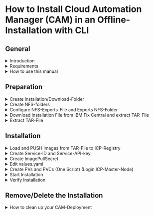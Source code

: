 # How to Install Cloud Automation Manager (CAM) in an Offline-Installation with CLI

## General
<details><summary>Introduction</summary>
<p>
## Introduction

This describe the process of the Installation of Cloud Automation Manager 3.1.2.1 on ICP 3.1.2.
Please go through the complete Installation-Procedure to become familiar with the procedure!
Change the Variables as you need it!
</p>
</details>

<details><summary>Requirements</summary>
<p>
## Requirements

- ICP3.1.2 must be installed
- CLIs must be installed and configured
  - cloudctl
  - kubectl
  - helm
- NFS-Server must be configured and accesible from all ICP-Nodes (Master, Proxy, Worker, ...)
  - NFS-Client Software must be installed
  - In this tutorial the NFS-Server is installed on the ICP-Master-Node
</p>
</details>

<details><summary>How to use this manual</summary>
<p>
## How to use this manual

Open the CLI (ssh into) on your ICP-Master-Node. Copy the BASH-Content from this page into the CLI and execute it. Please customize the variables, if you want to make changes.
</p>
</details>

## Preparation
<details><summary>Create Installation/Download-Folder</summary>
<p>
### Create Installation/Download-Folder 
This folder is needed to place the installation-tar-file from IBM Fix Central.

```bash
export INST=/install
mkdir -p ${INST}
 
```
</p>
</details>

<details><summary>Create NFS-folders</summary>
<p>
## Create NFS-folders
#These Folders will be used during the CAM-Installation

```bash
NFSPATH="/nfs/shared/cam"
mkdir -p \
     ${NFSPATH}/cam_db \
     ${NFSPATH}/cam_terraform/cam-provider-terraform \
     ${NFSPATH}/cam_logs/cam-provider-terraform \
     ${NFSPATH}/cam_bpd_appdata/mysql \
     ${NFSPATH}/cam_bpd_appdata/repositories \
     ${NFSPATH}/cam_bpd_appdata/workspace
chmod -R 2775 \
  ${NFSPATH}/cam_db \
  ${NFSPATH}/cam_logs \
  ${NFSPATH}/cam_terraform \
  ${NFSPATH}/cam_bpd_appdata

chown -R root:1000 \
  ${NFSPATH}/cam_logs \
  ${NFSPATH}/cam_bpd_appdata

chown -R root:1111 \
  ${NFSPATH}/cam_terraform \
  ${NFSPATH}/cam_logs/cam-provider-terraform

chown -R 999:999 \
  ${NFSPATH}/cam_bpd_appdata/mysql \
  ${NFSPATH}/cam_db
   
```
</p>
</details>

<details><summary>Configure NFS-Exports-File and Exports NFS-Folder</summary>
<p>

## Configure NFS-Exports-File and Exports NFS-Folder

```bash
echo "${NFSPATH} *(rw,nohide,insecure,no_subtree_check,async,no_root_squash)" >> /etc/exports
exportfs -a
 
```
</p>
</details>

<details><summary>Download Installation File from IBM Fix Central and extract TAR-File</summary>
<p>

## Download Installation File from IBM Fix Central
https://www-945.ibm.com/support/fixcentral
Download from IBM Fix Central > Search for "icp-cam-x86_64-3.1.2.1.tar.gz"
**!!! Top Right Corner !!!**

**The Output should look like**

```bash
ll ${INST}/icp-cam-x86_64-3.1.2.1.tar.gz
 
-rw-r--r-- 1 root root 10266055420 May 20 10:20 /install/icp-cam-x86_64-3.1.2.1.tar.gz
```
</p>
</details>

<details><summary>Extract TAR-File</summary>
<p>

## Extract TAR-File
```bash
cd $INST
tar -xvf ${INST}/icp-cam-x86_64-3.1.2.1.tar.gz
 
```
</p>
</details>

## Installation
<details><summary>Load and PUSH Images from TAR-File to ICP-Registry</summary>
<p>

## Load and PUSH Images from TAR-File to ICP-Registry
Let's push the images included in the tar-file to the ICP-Docker-Registry. The installation-process of CAM needs these images.
1. Let's login to your ICP-Cluster in the "services" namespace
2. Let's login to your ICP-Docker-Registry
3. Load and push the images from tar-file into ICP-Docker-Registry

```bash
#VARIABLES BEGIN#
export CLOUDCTLUSER="admin"
export CLOUDCTLPASS="admin"
export ICPCLUSTER="mycluster.icp"
export DOCKERPORT="8500"
#VARIABLES END#
cloudctl login -a https://${ICPCLUSTER}:8443 --skip-ssl-validation -u ${CLOUDCTLUSER} -p ${CLOUDCTLPASS} -n services 
docker login ${ICPCLUSTER}:${DOCKERPORT} -u ${CLOUDCTLUSER} -p ${CLOUDCTLPASS}  
cd ${INST}
cloudctl catalog load-archive --archive icp-cam-x86_64-3.1.2.1.tar.gz
 
```
</p>
</details>

<details><summary>Create Service-ID and Service-API-key</summary>
<p>

## Create Service-ID and Service-API-key
Generate a deployment ServiceID API Key
- Important: NOTICE and capture the API-Key from the output of the following commands!!! It is needed later in the "values.yaml"-file
- You need to capture the encrypted string, not just the name of the api-key.

```bash
#VARIABLES BEGIN#
export serviceIDName='service-deploy'
export serviceApiKeyName='service-deploy-api-key'
#VARIABLES END#
cloudctl login -a https://${ICPCLUSTER}:8443 --skip-ssl-validation -u ${CLOUDCTLUSER} -p ${CLOUDCTLPASS} -n services
cloudctl iam service-id-create ${serviceIDName} -d 'Service ID for service-deploy'
cloudctl iam service-policy-create ${serviceIDName} -r Administrator,ClusterAdministrator --service-name 'idmgmt'
cloudctl iam service-policy-create ${serviceIDName} -r Administrator,ClusterAdministrator --service-name 'identity'
cloudctl iam service-api-key-create ${serviceApiKeyName} ${serviceIDName} -d 'Api key for service-deploy'
 
```
</p>
</details>

<details><summary>Create ImagePullSecret</summary>
<p>

## Create ImagePullSecret
Is needed for the Installation process of CAM, so that the installation pods can access the ICP-Docker-Registry, where the Images are stored for the offline-installation.

```bash
#VARIABLES BEGIN#
export SECRET_NAME="docker-push-pull-secret"
export KUBECTLCLI="/usr/local/bin/kubectl"
#VARIABLES END#
${KUBECTLCLI} create secret docker-registry ${SECRET_NAME} \
--docker-server="${ICPCLUSTER}:${DOCKERPORT}" \
--docker-username="${CLOUDCTLUSER}" \
--docker-password="${CLOUDCTLPASS}" \
--docker-email="admin@admin.local" \
--namespace=services
 
```
</p>
</details>

<details><summary>Edit values.yaml</summary>
<p>

## Edit the "values.yaml"
*Please change the following values/parameters in the values.yaml-file*

- **global.image.secret**=*docker-push-pull-secret*
- **global.iam.deployApiKey**=*CrypticCodeFromTheDeploymentApiKey*
- **offline**=*true*
- **service.namespace**=*services*
- **image.repository**=*"mycluster.icp:8500/services/"*
- **camMongoPV.existingClaimName**=*"cam-mongo-pvc"*
- **camLogsPV.existingClaimName**=*"cam-logs-pvc"*
- **camTerraformPV.existingClaimName**=*"cam-terraform-pvc"*
- **camBPDAppDataPV.existingClaimName**=*"cam-bpd-appdata-pvc"*

#### This is the values.yaml-file of the CAM-3.1.3-Chart
You can copy&paste the following content into a file, where you refer to later, when you install the CAM-Chart with the "helm install -f values.yaml"-command.

Please, make sure, that you change the necessary parts in the values.yaml-file to your environment. 
If you have done everything step-by-step in this tutorial, then you only have to change the **API-KEY**

```YAML
# ##############################################################################
# Licensed Materials - Property of IBM.
# Copyright IBM Corporation 2017. All Rights Reserved.
# U.S. Government Users Restricted Rights - Use, duplication or disclosure
# restricted by GSA ADP Schedule Contract with IBM Corp.
#
# Contributors:
#  IBM Corporation - initial API and implementation
# ##############################################################################
---
global:
  image:
    secretName: "docker-push-pull-secret"
  id:
    productID: "IBMCloudAutomationManager_5737E67_3121_EE_000"
  iam:
    deployApiKey: "1VAmX3YhowgIxf2plwnX4nQYJ8goy1eVZssyBb7BRqLn"
  offline: true
  audit: false
# arch: ppc64le
# arch: s390x
arch: amd64
service:
  namespace: services
managementConsole:
  port: 30000

secureValues:
  secretName: ""
database:
  bundled: true
image:
  repository: "mycluster.icp:8500/services/"
  tag: 3.1.2.1
  pullPolicy: IfNotPresent
  dockerconfig: ""
proxy:
  useProxy: false
camMongoPV:
  name: "cam-mongo-pv"
  persistence:
    enabled: true
    useDynamicProvisioning: false
    # Specify the name of the Existing Claim to be used by your application
    # empty string means don't use an existClaim
    existingClaimName: "cam-mongo-pvc"
    # Specify the name of the StorageClass
    # empty string means don't use a StorageClass
    storageClassName: ""
    accessMode: ReadWriteMany
    size: 15Gi
camLogsPV:
  name: "cam-logs-pv"
  persistence:
    enabled: true
    useDynamicProvisioning: false
    # Specify the name of the Existing Claim to be used by your application
    # empty string means don't use an existClaim
    existingClaimName: "cam-logs-pvc"
    # Specify the name of the StorageClass
    # empty string means don't use a StorageClass
    storageClassName: ""
    accessMode: ReadWriteMany
    size: 10Gi
camTerraformPV:
  name: "cam-terraform-pv"
  persistence:
    enabled: true
    useDynamicProvisioning: false
    # Specify the name of the Existing Claim to be used by your application
    # empty string means don't use an existClaim
    existingClaimName: "cam-terraform-pvc"
    # Specify the name of the StorageClass
    # empty string means don't use a StorageClass
    storageClassName: ""
    accessMode: ReadWriteMany
    size: 15Gi
camBPDAppDataPV:
  name: "cam-bpd-appdata-pv"
  persistence:
    enabled: true
    useDynamicProvisioning: false
    existingClaimName: "cam-bpd-appdata-pvc"
    storageClassName: ""
    accessMode: ReadWriteMany
    size: 15Gi
camBroker:
  replicaCount: 1
camProxy:
  replicaCount: 1
camAPI:
  replicaCount: 1
  camSecret:
    secretName: cam-api-secret
  certificate:
    certName: cert
camUI:
  replicaCount: 1
  camUISecret:
    secretName: cam-ui-secret
    sessionKey: "opsConsole.sid"
resources:
  requests:
    cpu: 100m
    memory: 256Mi
  limits:
    cpu: 1
    memory: 8Gi
camBPDUI:
  bundled: true
camBPDCDS:
  replicaCount: 1
  resources:
    requests:
      memory: 128Mi
      cpu: 100m
    limits:
      memory: 256Mi
      cpu: 200m
  options:
    debug:
      enabled: false
    customSettingsFile: ""
camBPDMDS:
  replicaCount: 1
  resources:
    requests:
      memory: 128Mi
      cpu: 100m
    limits:
      memory: 256Mi
      cpu: 200m
camBPDDatabase:
  bundled: true
  resources:
    requests:
      memory: 256Mi
      cpu: 100m
camBPDExternalDatabase:
  type: ""
  name: ""
  url: ""
  port: ""
  secret: ""
  extlibPV:
    existingClaimName: ""
camBPDResources:
  requests:
    cpu: 1000m
    memory: 1Gi
  limits:
    cpu: 2000m
    memory: 2Gi
auditService:
  image:
    repository: "mycluster.icp:8500/ibmcom/"
    tag: ""
    pullPolicy: IfNotPresent
    pullSecret: ""
  resources:
    limits:
      cpu: 200m
      memory: 512Mi
    requests:
      cpu: 100m
      memory: 256Mi
  config:
    journalPath: '/run/systemd/journal'
camLoggingPolicies:
  logLevel: info
camBpmProvider:
  replicaCount: 0
camIcoProvider:
  replicaCount: 0
```

</p>
</details>

<details><summary>Create PVs and PVCs (One Script) (Login ICP-Master-Node)</summary>
<p>

## Create PVs and PVCs (One Script) (Login ICP-Master-Node)
- First, you have to customize the variables
- Then copy&paste the output into the CLI of the ICP-Master-Nodes. 

### Tipp:
*Are you in the same session from the beginning of this tutorial? 
- yes=everything should be fine
- no=the Variable **NFSPATH** must be set and will be used!*

**BEGIN COPY&PASTE**
```bash
echo $NFSPATH

#VARIABLES BEGIN#
#VARIABLES for the mongo-database
AAA_PV_NAME="cam-mongo-pv"
AAA_PVC_NAME="cam-mongo-pvc"
AAA_LABEL="cam-mongo"
AAA_SIZE="15Gi"

#VARIABLES for the database-logs
BBB_PV_NAME="cam-logs-pv"
BBB_PVC_NAME="cam-logs-pvc"
BBB_LABEL="cam_logs"
BBB_SIZE="10Gi"

#VARIABLES for terraform
CCC_PV_NAME="cam-terraform-pv"
CCC_PVC_NAME="cam-terraform-pvc"
CCC_LABEL="cam-terraform"
CCC_SIZE="15Gi"

#VARIABLES for appdata
DDD_PV_NAME="cam-bpd-appdata-pv"
DDD_PVC_NAME="cam-bpd-appdata-pvc"
DDD_LABEL="cam-bpd-appdata"
DDD_SIZE="20Gi"

# General VARIABLES
PVCPOLICY="Recycle"
NFSSERVER="10.134.121.201"
NAMESPACE="services"
#VARIABLES END#

# The script starts here
#--- Create PV cam-mongo-pv ---
echo "--- Create PVC ${AAA_PV_NAME} ---"
${KUBECTLCLI} create -f - <<AAA
apiVersion: v1
kind: PersistentVolume
metadata:
  name: "${AAA_PV_NAME}"
  labels:
    type: "${AAA_LABEL}"
spec:
  accessModes:
    - ReadWriteMany
  capacity:
    storage: "${AAA_SIZE}"
  persistentVolumeReclaimPolicy: "${PVCPOLICY}"
  nfs:
    server: "${NFSSERVER}"
    path: "${NFSPATH}/cam_db"
AAA
#--- Create PVC cam-mongo-pvc ---
echo "--- Create PVC ${AAA_PVC_NAME} ---"
${KUBECTLCLI} create -f - <<AAA
apiVersion: v1
kind: PersistentVolumeClaim
metadata:
  name: "${AAA_PVC_NAME}"
  namespace: "${NAMESPACE}"
spec:
  accessModes:
    - ReadWriteMany
  resources:
    requests:
      storage: "${AAA_SIZE}"
  volumeName: "${AAA_PV_NAME}"
  selector:
    matchLabels:
      type: "${AAA_LABEL}"
AAA

#--- Create PV cam-logs-pv ---
echo "--- Create PVC ${BBB_PV_NAME} ---"
${KUBECTLCLI} create -f - <<BBB
apiVersion: v1
kind: PersistentVolume
metadata:
  name: "${BBB_PV_NAME}"
  labels:
    type: "${BBB_LABEL}"
spec:
  accessModes:
    - ReadWriteMany
  capacity:
    storage: "${BBB_SIZE}"
  persistentVolumeReclaimPolicy: "${PVCPOLICY}"
  nfs:
    server: "${NFSSERVER}"
    path: "${NFSPATH}/cam_logs"
BBB

#--- Create PVC cam-logs-pvc ---
echo "--- Create PVC ${BBB_PVC_NAME} ---"
${KUBECTLCLI} create -f - <<BBB
apiVersion: v1
kind: PersistentVolumeClaim
metadata:
  name: "${BBB_PVC_NAME}"
  namespace: "${NAMESPACE}"
spec:
  accessModes:
    - ReadWriteMany
  resources:
    requests:
      storage: "${BBB_SIZE}"
  volumeName: "${BBB_PV_NAME}"
  selector:
    matchLabels:
      type: "${BBB_LABEL}"
BBB

#--- Create PV cam-terraform-pv ---
echo "--- Create PVC ${CCC_PV_NAME} ---"
${KUBECTLCLI} create -f - <<CCC
apiVersion: v1
kind: PersistentVolume
metadata:
  name: "${CCC_PV_NAME}"
  labels:
    type: "${CCC_LABEL}"
spec:
  accessModes:
    - ReadWriteMany
  capacity:
    storage: "${CCC_SIZE}"
  persistentVolumeReclaimPolicy: "${PVCPOLICY}"
  nfs:
    server: "${NFSSERVER}"
    path: "${NFSPATH}/cam_terraform"
CCC

#--- Create PVC cam-terraform-pvc ---
echo "--- Create PVC ${CCC_PVC_NAME} ---"
${KUBECTLCLI} create -f - <<CCC
apiVersion: v1
kind: PersistentVolumeClaim
metadata:
  name: "${CCC_PVC_NAME}"
  namespace: "${NAMESPACE}"
spec:
  accessModes:
    - ReadWriteMany
  resources:
    requests:
      storage: "${CCC_SIZE}"
  volumeName: "${CCC_PV_NAME}"
  selector:
    matchLabels:
      type: "${CCC_LABEL}"
CCC

#--- Create PV cam-bpd-appdata-pv ---
echo "--- Create PVC ${DDD_PV_NAME} ---"
${KUBECTLCLI} create -f - <<DDD
apiVersion: v1
kind: PersistentVolume
metadata:
  name: "${DDD_PV_NAME}"
  labels:
    type: "${DDD_LABEL}"
spec:
  accessModes:
    - ReadWriteMany
  capacity:
    storage: "${DDD_SIZE}"
  persistentVolumeReclaimPolicy: "${PVCPOLICY}"
  nfs:
    server: "${NFSSERVER}"
    path: "${NFSPATH}/cam_bpd_appdata"
DDD

#--- Create PVC cam-bpd-appdata-pvc ---
echo "--- Create PVC ${DDD_PVC_NAME} ---"
${KUBECTLCLI} create -f - <<DDD
apiVersion: v1
kind: PersistentVolumeClaim
metadata:
  name: "${DDD_PVC_NAME}"
  namespace: "${NAMESPACE}"
spec:
  accessModes:
    - ReadWriteMany
  resources:
    requests:
      storage: "${DDD_SIZE}"
  volumeName: "${DDD_PV_NAME}"
  selector:
    matchLabels:
      type: "${DDD_LABEL}"
DDD
# Show if PV's and PVC's are created
${KUBECTLCLI} get pvc | grep cam
${KUBECTLCLI} get pv | grep cam
 
```
**END COPY&PASTE**
</p>
</details>

<details><summary>Start Installation</summary>
<p>

## Start Installation
Please execute the follwing "helm"-command.
```bash
cd ${INST}
helm install --name cam -f charts/ibm-cam/values.yaml local-charts/ibm-cam --tls
 
```
</p>
</details>

<details><summary>Verify Installation</summary>
<p>

## Verify Installation
You can check, if the installation of your CAM-deployment was successful. Please execute the following commands. All PODs must have a "1" in the column "Available"

```bash
${KUBECTLCLI} get -n services pods
helm test cam --tls
 
```
</p>
</details>

## Remove/Delete the Installation

<details><summary>How to clean up your CAM-Deployment</summary>
<p>

## How to clean up your CAM-Deployment
- uninstall the cam-helm-chart
- remove pv's and pvc's **(PLEASE CHECK, that no OTHER PVs and PVCs-names begin with "cam"!!!)**

```bash
#Delete Helm Chart
helm delete --purge cam --tls

#Delete Image-Pull-Secret
${KUBECTLCLI} delete secrets docker-push-pull-secret -n services

#Delete all PVCs in Namespace Service which name begins with "cam..."
${KUBECTLCLI} delete pvc $(k get pvc | grep cam | awk '{print $1}')

#Delete all PVs, which name begins with "cam..."
${KUBECTLCLI} delete pv $(k get pv | grep cam | awk '{print $1}')

#Delete Service-Keys and Service-IDs
cloudctl iam service-api-key-delete service-deploy-api-key service-deploy
cloudctl iam service-api-key-delete service-cloud-automation-manager-api-key service-cloud-automation-manager
cloudctl iam service-id-delete service-deploy
cloudctl iam service-id-delete service-cloud-automation-manager

#Delete NFS-Folder
NFSPATH="/nfs/shared/cam"
rm -rf $NFSPATH
 
```
</p>
</details>
